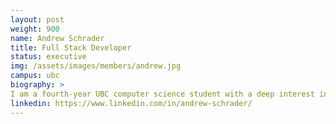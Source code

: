 ```yaml
---
layout: post
weight: 900
name: Andrew Schrader
title: Full Stack Developer
status: executive
img: /assets/images/members/andrew.jpg
campus: ubc
biography: >
I am a fourth-year UBC computer science student with a deep interest in all things STEM. I am particularly passionate about software development, artificial intelligence, and data science. I have worked on various projects that showcase my skills in coding and innovative thinking. Outside of work, I love staying active through running, hiking with friends, or enjoying an occasional skate session at one of Vancouver's many parks.
linkedin: https://www.linkedin.com/in/andrew-schrader/
---
```

